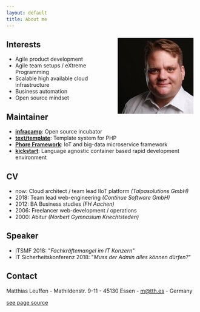 ```yaml
---
layout: default
title: About me
---
```


<img src="assets/matthias.jpg" style="width:200px; float:right;margin: 10px">



## Interests

- Agile product development
- Agile team setups / eXtreme Programming
- Scalable high available cloud infrastructure
- Business automation
- Open source mindset

## Maintainer

- **[infracamp](https://infracamp.org)**: Open source incubator
- **[text/template](https://packagist.org/packages/text/template)**: Template system for PHP
- **[Phore Framework](https://github.com/phore)**:  IoT and big-data microservice framework
- **[kickstart](https://github.com/infracamp/kickstart)**: Language agnostic container based rapid development environment

## CV

- now: Cloud architect / team lead IIoT platform *(Talpasolutions GmbH)*
- 2018: Team lead web-engineering *(Continue Software GmbH)*
- 2012: BA Business studies *(FH Aachen)*
- 2006: Freelancer web-development / operations
- 2000: Abitur *(Norbert Gymnasium Knechtsteden)*

## Speaker

- ITSMF 2018: "*Fachkräftemangel im IT Konzern*"
- IT Sicherheitskonferenz 2018: "*Muss der Admin alles können dürfen?*"

## Contact

Matthias Leuffen - Mathildenstr. 9-11 - 45130 Essen - m@tth.es - Germany

[see page source](https://github.com/dermatthes/leuffen.de)
